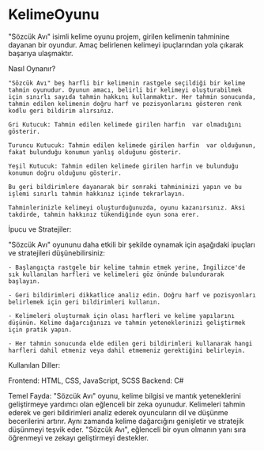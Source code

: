 # KelimeOyunu
"Sözcük Avı" isimli  kelime oyunu projem, girilen kelimenin tahminine dayanan bir oyundur. Amaç belirlenen kelimeyi ipuçlarından yola çıkarak başarıya ulaşmaktır.


Nasıl Oynanır?


    "Sözcük Avı" beş harfli bir kelimenin rastgele seçildiği bir kelime tahmin oyunudur. Oyunun amacı, belirli bir kelimeyi oluşturabilmek için sınırlı sayıda tahmin hakkını kullanmaktır. Her tahmin sonucunda, tahmin edilen kelimenin doğru harf ve pozisyonlarını gösteren renk kodlu geri bildirim alırsınız.

    Gri Kutucuk: Tahmin edilen kelimede girilen harfin  var olmadığını gösterir.

    Turuncu Kutucuk: Tahmin edilen kelimede girilen harfin  var olduğunun, fakat bulunduğu konumun yanlış olduğunu gösterir.

    Yeşil Kutucuk: Tahmin edilen kelimede girilen harfin ve bulunduğu konumun doğru olduğunu gösterir.

    Bu geri bildirimlere dayanarak bir sonraki tahmininizi yapın ve bu işlemi sınırlı tahmin hakkınız içinde tekrarlayın.    

    Tahminlerinizle kelimeyi oluşturduğunuzda, oyunu kazanırsınız. Aksi takdirde, tahmin hakkınız tükendiğinde oyun sona erer.


İpucu ve Stratejiler:


"Sözcük Avı" oyununu daha etkili bir şekilde oynamak için aşağıdaki ipuçları ve stratejileri düşünebilirsiniz:

    - Başlangıçta rastgele bir kelime tahmin etmek yerine, İngilizce'de sık kullanılan harfleri ve kelimeleri göz önünde bulundurarak başlayın.

    - Geri bildirimleri dikkatlice analiz edin. Doğru harf ve pozisyonları belirlemek için geri bildirimleri kullanın.

    - Kelimeleri oluşturmak için olası harfleri ve kelime yapılarını düşünün. Kelime dağarcığınızı ve tahmin yeteneklerinizi geliştirmek için pratik yapın.

    - Her tahmin sonucunda elde edilen geri bildirimleri kullanarak hangi harfleri dahil etmeniz veya dahil etmemeniz gerektiğini belirleyin.


Kullanılan Diller:

Frontend: HTML, CSS, JavaScript, SCSS Backend: C#

Temel Fayda:
    "Sözcük Avı" oyunu, kelime bilgisi ve mantık yeteneklerini geliştirmeye yardımcı olan eğlenceli bir zeka oyunudur. Kelimeleri tahmin ederek ve geri bildirimleri analiz ederek oyuncuların dil ve düşünme becerilerini artırır. Aynı zamanda kelime dağarcığını genişletir ve stratejik düşünmeyi teşvik eder. "Sözcük Avı", eğlenceli bir oyun olmanın yanı sıra öğrenmeyi ve zekayı geliştirmeyi destekler.

